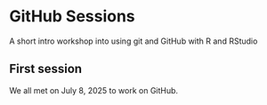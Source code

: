 # GitHub Sessions
A short intro workshop into using git and GitHub with R and RStudio

## First session

We all met on July 8, 2025 to work on GitHub.